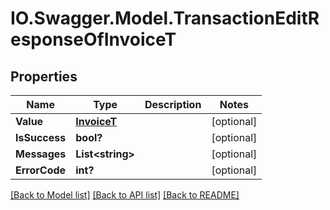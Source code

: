 # IO.Swagger.Model.TransactionEditResponseOfInvoiceT
## Properties

Name | Type | Description | Notes
------------ | ------------- | ------------- | -------------
**Value** | [**InvoiceT**](InvoiceT.md) |  | [optional] 
**IsSuccess** | **bool?** |  | [optional] 
**Messages** | **List&lt;string&gt;** |  | [optional] 
**ErrorCode** | **int?** |  | [optional] 

[[Back to Model list]](../README.md#documentation-for-models) [[Back to API list]](../README.md#documentation-for-api-endpoints) [[Back to README]](../README.md)

